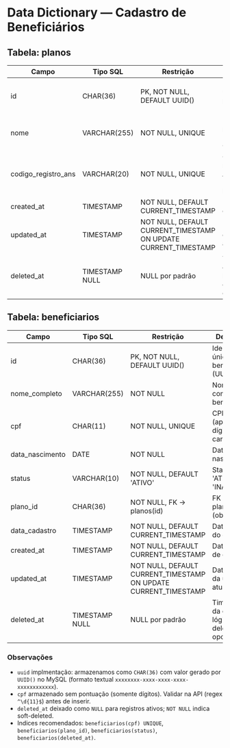 # Data Dictionary — Cadastro de Beneficiários

## Tabela: planos
| Campo                 | Tipo SQL         | Restrição                    | Descrição |
|-----------------------|------------------|------------------------------|----------|
| id                    | CHAR(36)         | PK, NOT NULL, DEFAULT UUID() | Identificador único do plano (UUID) |
| nome                  | VARCHAR(255)     | NOT NULL, UNIQUE             | Nome do plano (ex: "Plano Ouro") |
| codigo_registro_ans   | VARCHAR(20)      | NOT NULL, UNIQUE             | Código de registro na ANS (formato livre) |
| created_at            | TIMESTAMP        | NOT NULL, DEFAULT CURRENT_TIMESTAMP | Data/hora de criação |
| updated_at            | TIMESTAMP        | NOT NULL, DEFAULT CURRENT_TIMESTAMP ON UPDATE CURRENT_TIMESTAMP | Data/hora da última atualização |
| deleted_at            | TIMESTAMP NULL   | NULL por padrão              | Timestamp da exclusão lógica (soft delete) opcional |

## Tabela: beneficiarios
| Campo                 | Tipo SQL         | Restrição                    | Descrição |
|-----------------------|------------------|------------------------------|----------|
| id                    | CHAR(36)         | PK, NOT NULL, DEFAULT UUID() | Identificador único do beneficiário (UUID) |
| nome_completo         | VARCHAR(255)     | NOT NULL                     | Nome completo do beneficiário |
| cpf                   | CHAR(11)         | NOT NULL, UNIQUE             | CPF (apenas dígitos, 11 caracteres) |
| data_nascimento       | DATE             | NOT NULL                     | Data de nascimento |
| status                | VARCHAR(10)      | NOT NULL, DEFAULT 'ATIVO'    | Status: 'ATIVO' ou 'INATIVO' |
| plano_id              | CHAR(36)         | NOT NULL, FK -> planos(id)   | FK para o plano (obrigatório) |
| data_cadastro         | TIMESTAMP        | NOT NULL, DEFAULT CURRENT_TIMESTAMP | Data/hora do cadastro |
| created_at            | TIMESTAMP        | NOT NULL, DEFAULT CURRENT_TIMESTAMP | Data/hora de criação |
| updated_at            | TIMESTAMP        | NOT NULL, DEFAULT CURRENT_TIMESTAMP ON UPDATE CURRENT_TIMESTAMP | Data/hora da última atualização |
| deleted_at            | TIMESTAMP NULL   | NULL por padrão              | Timestamp da exclusão lógica (soft delete) opcional |

### Observações
- `uuid` implmentação: armazenamos como `CHAR(36)` com valor gerado por `UUID()` no MySQL (formato textual `xxxxxxxx-xxxx-xxxx-xxxx-xxxxxxxxxxxx`).
- `cpf` armazenado sem pontuação (somente dígitos). Validar na API (regex `^\d{11}$`) antes de inserir.
- `deleted_at` deixado como `NULL` para registros ativos; `NOT NULL` indica soft-deleted.
- Indices recomendados: `beneficiarios(cpf) UNIQUE`, `beneficiarios(plano_id)`, `beneficiarios(status)`, `beneficiarios(deleted_at)`.
